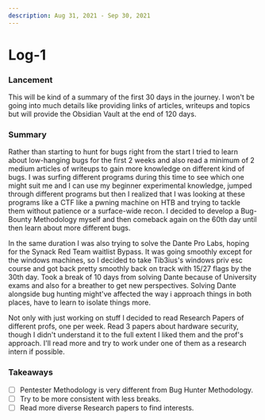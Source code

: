 ```yaml
---
description: Aug 31, 2021 - Sep 30, 2021
---
```


# Log-1

### Lancement

This will be kind of a summary of the first 30 days in the journey. I won't be going into much details like providing links of articles, writeups and topics but will provide the Obsidian Vault at the end of 120 days.

### Summary

Rather than starting to hunt for bugs right from the start I tried to learn about low-hanging bugs for the first 2 weeks and also read a minimum of 2 medium articles of writeups to gain more knowledge on different kind of bugs. I was surfing different programs during this time to see which one might suit me and I can use my beginner experimental knowledge, jumped through different programs but then I realized that I was looking at these programs like a CTF like a pwning machine on HTB and trying to tackle them without patience or a surface-wide recon. I decided to develop a Bug-Bounty Methodology myself and then comeback again on the 60th day until then learn about more different bugs.

In the same duration I was also trying to solve the Dante Pro Labs, hoping for the Synack Red Team waitlist Bypass. It was going smoothly except for the windows machines, so I decided to take Tib3ius's windows priv esc course and got back pretty smoothly back on track with 15/27 flags by the 30th day. Took a break of 10 days from solving Dante because of University exams and also for a breather to get new perspectives. Solving Dante alongside bug hunting might've affected the way i approach things in both places, have to learn to isolate things more.

Not only with just working on stuff I decided to read Research Papers of different profs, one per week. Read 3 papers about hardware security, though I didn't understand it to the full extent I liked them and the prof's approach. I'll read more and try to work under one of them as a research intern if possible.

### Takeaways

* [ ] Pentester Methodology is very different from Bug Hunter Methodology.
* [ ] Try to be more consistent with less breaks.
* [ ] Read more diverse Research papers to find interests.
